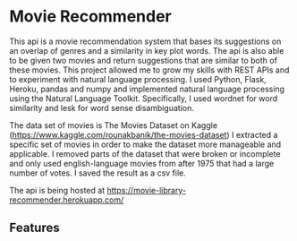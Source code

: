 # Movie Recommender

This api is a movie recommendation system that bases its suggestions on an overlap of genres and a similarity in key plot words.
The api is also able to be given two movies and return suggestions that are similar to both of these movies.
This project allowed me to grow my skills with REST APIs and to experiment with natural language processing.
I used Python, Flask, Heroku, pandas and numpy and implemented natural language processing using the Natural Language Toolkit.
Specifically, I used wordnet for word similarity and lesk for word sense disambiguation.

The data set of movies is The Movies Dataset on Kaggle (https://www.kaggle.com/rounakbanik/the-movies-dataset)
I extracted a specific set of movies in order to make the dataset more manageable and applicable. 
I removed parts of the dataset that were broken or incomplete and only used english-language movies from after 1975 that had a large number of votes.
I saved the result as a csv file. 

The api is being hosted at https://movie-library-recommender.herokuapp.com/

## Features



